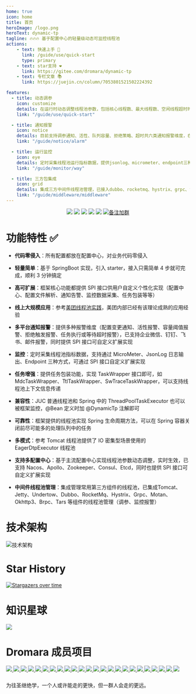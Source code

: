 ```yaml
---
home: true
icon: home
title: 首页
heroImage: /logo.png
heroText: dynamic-tp
tagline: 🔥🔥🔥 基于配置中心的轻量级动态可监控线程池
actions:
    - text: 快速上手 🎉
      link: /guide/use/quick-start
      type: primary
    - text: star支持 ❤️
      link: https://gitee.com/dromara/dynamic-tp
    - text: 专栏文章 📚
      link: https://juejin.cn/column/7053801521502224392

features:
  - title: 动态调参
    icon: customize
    details: 在运行时动态调整线程池参数，包括核心线程数、最大线程数、空闲线程超时时间、任务队列大小等
    link: "/guide/use/quick-start"

  - title: 通知报警
    icon: notice
    details: 目前支持调参通知、活性、队列容量、拒绝策略、超时共六类通知报警维度，在运行时实时+定时检测，触发阈值进行推送
    link: "/guide/notice/alarm"

  - title: 运行监控
    icon: eye
    details: 定时采集线程池运行指标数据，提供jsonlog、micrometer、endpoint三种指标数据采集方式，可灵活选择
    link: "/guide/monitor/way"

  - title: 三方包集成
    icon: grid
    details: 集成三方中间件线程池管理，已接入dubbo、rocketmq、hystrix、grpc、tomcat、undertow、jetty等组件线程池管理
    link: "/guide/middleware/middleware"
---
```


<p align="center">
  <a href="https://gitee.com/dromara/dynamic-tp"><img src="https://gitee.com/dromara/dynamic-tp/badge/star.svg"></a>
  <a href="https://gitee.com/dromara/dynamic-tp/members"><img src="https://gitee.com/dromara/dynamic-tp/badge/fork.svg"></a>
  <a href="https://github.com/dromara/dynamic-tp"><img src="https://img.shields.io/github/stars/dromara/dynamic-tp?style=flat-square&logo=github"></a>
  <a href="https://github.com/dromara/dynamic-tp/network/members"><img src="https://img.shields.io/github/forks/dromara/dynamic-tp?style=flat-square&logo=GitHub"></a>
  <a href="https://github.com/dromara/dynamic-tp/blob/master/LICENSE"><img src="https://img.shields.io/github/license/dromara/dynamic-tp.svg?style=flat-square"></a>
  <a target="_blank" href="https://p9-juejin.byteimg.com/tos-cn-i-k3u1fbpfcp/530709dc29604630b6d1537d7c160ea5~tplv-k3u1fbpfcp-watermark.image"><img src='https://p3-juejin.byteimg.com/tos-cn-i-k3u1fbpfcp/ddfaed2cce2a47608fb0c0c375a10f08~tplv-k3u1fbpfcp-zoom-1.image' alt='备注加群'></a>
</p>


# 功能特性 ✅

- **代码零侵入**：所有配置都放在配置中心，对业务代码零侵入

- **轻量简单**：基于 SpringBoot 实现，引入 starter，接入只需简单 4 步就可完成，顺利 3 分钟搞定

- **高可扩展**：框架核心功能都提供 SPI 接口供用户自定义个性化实现（配置中心、配置文件解析、通知告警、监控数据采集、任务包装等等）

- **线上大规模应用**：参考[美团线程池实践](https://tech.meituan.com/2020/04/02/java-pooling-pratice-in-meituan.html)，美团内部已经有该理论成熟的应用经验

- **多平台通知报警**：提供多种报警维度（配置变更通知、活性报警、容量阈值报警、拒绝触发报警、任务执行或等待超时报警），已支持企业微信、钉钉、飞书、邮件报警，同时提供 SPI 接口可自定义扩展实现

- **监控**：定时采集线程池指标数据，支持通过 MicroMeter、JsonLog 日志输出、Endpoint 三种方式，可通过 SPI 接口自定义扩展实现

- **任务增强**：提供任务包装功能，实现 TaskWrapper 接口即可，如 MdcTaskWrapper、TtlTaskWrapper、SwTraceTaskWrapper，可以支持线程池上下文信息传递

- **兼容性**：JUC 普通线程池和 Spring 中的 ThreadPoolTaskExecutor 也可以被框架监控，@Bean 定义时加 @DynamicTp 注解即可

- **可靠性**：框架提供的线程池实现 Spring 生命周期方法，可以在 Spring 容器关闭前尽可能多的处理队列中的任务

- **多模式**：参考 Tomcat 线程池提供了 IO 密集型场景使用的 EagerDtpExecutor 线程池

- **支持多配置中心**：基于主流配置中心实现线程池参数动态调整，实时生效，已支持 Nacos、Apollo、Zookeeper、Consul、Etcd，同时也提供 SPI 接口可自定义扩展实现

- **中间件线程池管理**：集成管理常用第三方组件的线程池，已集成Tomcat、Jetty、Undertow、Dubbo、RocketMq、Hystrix、Grpc、Motan、Okhttp3、Brpc、Tars 等组件的线程池管理（调参、监控报警）


# 技术架构 

![技术架构](https://p3-juejin.byteimg.com/tos-cn-i-k3u1fbpfcp/38e4bf71d2c84b7ba67d7059b5432a7e~tplv-k3u1fbpfcp-zoom-1.image)

# Star History

[![Stargazers over time](https://starchart.cc/dromara/dynamic-tp.svg)](https://starchart.cc/dromara/dynamic-tp)

# 知识星球

![](https://p3-juejin.byteimg.com/tos-cn-i-k3u1fbpfcp/894a4e918ff14c13b4a66d3f30f7ff7e~tplv-k3u1fbpfcp-zoom-1.image)

# Dromara 成员项目

<div>
    <div class="com-box-f s-width">
        <div class="com-box com-box-you">
            <a href="https://gitee.com/dromara/TLog" target="_blank">
                <img src="/images/tlog-logo.png" msg="一个轻量级的分布式日志标记追踪神器，10分钟即可接入，自动对日志打标签完成微服务的链路追踪">
            </a>
            <a href="https://gitee.com/dromara/liteFlow" target="_blank">
                <img src="/images/lite-flow.png" msg="轻量，快速，稳定，可编排的组件式流程引擎">
            </a>
            <a href="https://hutool.cn/" target="_blank">
                <img src="/images/hutool-logo.png" msg="🍬小而全的Java工具类库，使Java拥有函数式语言般的优雅，让Java语言也可以“甜甜的”。">
            </a>
            <a href="https://sa-token.dev33.cn/" target="_blank">
                <img src="/images/sa-token.png" msg="一个轻量级 java 权限认证框架，让鉴权变得简单、优雅！">
            </a>
            <a href="https://gitee.com/dromara/hmily" target="_blank">
                <img src="/images/hmily.png" msg="高性能一站式分布式事务解决方案。">
            </a>
            <a href="https://gitee.com/dromara/Raincat" target="_blank">
                <img src="/images/raincat.png" msg="强一致性分布式事务解决方案。">
            </a>
            <a href="https://gitee.com/dromara/myth" target="_blank">
                <img src="/images/myth.png" msg="可靠消息分布式事务解决方案。">
            </a>
            <a href="https://cubic.jiagoujishu.com/" target="_blank">
                <img src="/images/cubic-logo.png" msg="一站式问题定位平台，以agent的方式无侵入接入应用，完整集成arthas功能模块，致力于应用级监控，帮助开发人员快速定位问题">
            </a>
            <a href="https://maxkey.top/" target="_blank">
                <img src="/images/maxkey-logo.png" msg="业界领先的身份管理和认证产品">
            </a>
            <a href="http://forest.dtflyx.com/" target="_blank">
                <img src="/images/forest-logo.png" msg="Forest能够帮助您使用更简单的方式编写Java的HTTP客户端" nf>
            </a>
            <a href="https://jpom.top/" target="_blank">
                <img src="/images/jpom-logo.png" msg="一款简而轻的低侵入式在线构建、自动部署、日常运维、项目监控软件">
            </a>
            <a href="https://su.usthe.com/" target="_blank">
                <img src="/images/sureness.png" msg="面向 REST API 的高性能认证鉴权框架">
            </a>
            <a href="https://easy-es.cn/" target="_blank">
                <img src="/images/easy-es2.png" msg="🚀傻瓜级ElasticSearch搜索引擎ORM框架">
            </a>
            <a href="https://gitee.com/dromara/northstar" target="_blank">
                <img src="/images/northstar_logo.png" msg="Northstar盈富量化交易平台">
            </a>
            <a href="https://hertzbeat.com/" target="_blank">
                <img src="/images/hertzbeat-logo.png" msg="易用友好的云监控系统">
            </a>
            <a href="https://dromara.gitee.io/fast-request/" target="_blank">
                <img src="/images/fast-request.png" msg="Idea 版 Postman，为简化调试API而生">
            </a>
            <a href="https://www.jeesuite.com/" target="_blank">
                <img src="/images/mendmix.png" msg="开源分布式云原生架构一站式解决方案">
            </a>
            <a href="https://gitee.com/dromara/koalas-rpc" target="_blank">
                <img src="/images/koalas-rpc2.png" msg="企业生产级百亿日PV高可用可拓展的RPC框架。">
            </a>
            <a href="https://async.sizegang.cn/" target="_blank">
                <img src="/images/gobrs-async.png" msg="🔥 配置极简功能强大的异步任务动态编排框架">
            </a>
            <a href="https://dynamictp.cn/" target="_blank">
                <img src="/images/dynamic-tp.png" msg="🔥🔥🔥 基于配置中心的轻量级动态可监控线程池">
            </a>
            <a href="https://www.x-easypdf.cn" target="_blank">
                <img src="/images/easypdf.png" msg="一个用搭积木的方式构建pdf的框架（基于pdfbox）">
            </a>
            <a href="http://dromara.gitee.io/image-combiner" target="_blank">
                <img src="/images/imageCombiner.png" msg="一个专门用于图片合成的工具，没有很复杂的功能，简单实用，却不失强大">
            </a>
            <a href="https://www.herodotus.cn/" target="_blank">
				<img src="/images/dantecloud.png" msg="Dante-Cloud 是一款企业级微服务架构和服务能力开发平台。">
            </a>
            <a href="https://www.mtruning.club/" target="_blank">
				<img src="/images/go-view.png" msg="GoView 是一个高效的拖拽式低代码数据可视化开发平台。">
            </a>
        </div>
        <div style="height: 10px; clear: both;"></div>
        <p>
            为往圣继绝学，一个人或许能走的更快，但一群人会走的更远。
        </p>
    </div>
    <div style="height: 60px;"></div>
</div>

<link rel="stylesheet" href="/index.css">